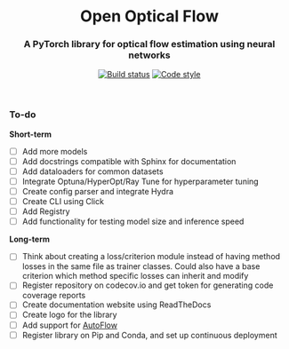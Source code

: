 <h1 align="center">Open Optical Flow</h1>
<h3 align="center">A PyTorch library for optical flow estimation using neural networks</h3>

<div align='center'>

[![Build status](https://github.com/neu-vig/openoptflow/actions/workflows/package-test.yml/badge.svg)](https://github.com/neu-vig/openoptflow/actions/workflows/package-test.yml)
[![Code style](https://github.com/neu-vig/openoptflow/actions/workflows/linting.yml/badge.svg)](https://github.com/neu-vig/openoptflow/actions/workflows/linting.yml)
<!-- [![Code coverage](https://github.com/neu-vig/openoptflow/actions/workflows/codecov.yml/badge.svg)](https://github.com/neu-vig/openoptflow/actions/workflows/codecov.yml) -->

</div>

<br>

### To-do

<b>Short-term</b>

- [ ] Add more models
- [ ] Add docstrings compatible with Sphinx for documentation
- [ ] Add dataloaders for common datasets
- [ ] Integrate Optuna/HyperOpt/Ray Tune for hyperparameter tuning
- [ ] Create config parser and integrate Hydra
- [ ] Create CLI using Click
- [ ] Add Registry
- [ ] Add functionality for testing model size and inference speed

<b>Long-term</b>

- [ ] Think about creating a loss/criterion module instead of having method losses in the same file as trainer classes. Could also have a base criterion which method specific losses can inherit and modify
- [ ] Register repository on codecov.io and get token for generating code coverage reports
- [ ] Create documentation website using ReadTheDocs
- [ ] Create logo for the library
- [ ] Add support for [AutoFlow](https://autoflow-google.github.io/#code)
- [ ] Register library on Pip and Conda, and set up continuous deployment